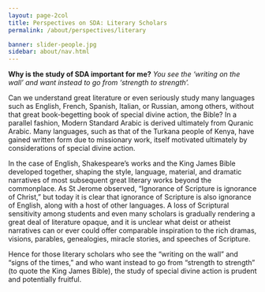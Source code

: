 ```yaml
---
layout: page-2col
title: Perspectives on SDA: Literary Scholars
permalink: /about/perspectives/literary

banner: slider-people.jpg
sidebar: about/nav.html
---
```

**Why is the study of SDA important for me?**
*You see the ‘writing on the wall’ and want instead to go from ‘strength to strength’.*

Can we understand great literature or even seriously study many languages such as English, French, Spanish, Italian, or Russian, among others, without that great book-begetting book of special divine action, the Bible? In a parallel fashion, Modern Standard Arabic is derived ultimately from Quranic Arabic. Many languages, such as that of the Turkana people of Kenya, have gained written form due to missionary work, itself motivated ultimately by considerations of special divine action.

In the case of English, Shakespeare’s works and the King James Bible developed together, shaping the style, language, material, and dramatic narratives of most subsequent great literary works beyond the commonplace. As St Jerome observed, “Ignorance of Scripture is ignorance of Christ,” but today it is clear that ignorance of Scripture is also ignorance of English, along with a host of other languages. A loss of Scriptural sensitivity among students and even many scholars is gradually rendering a great deal of literature opaque, and it is unclear what deist or atheist narratives can or ever could offer comparable inspiration to the rich dramas, visions, parables, genealogies, miracle stories, and speeches of Scripture.

Hence for those literary scholars who see the “writing on the wall” and “signs of the times,” and who want instead to go from “strength to strength” (to quote the King James Bible), the study of special divine action is prudent and potentially fruitful.
